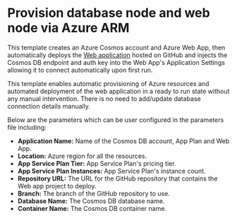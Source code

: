 # Provision database node and web node via Azure ARM

This template creates an Azure Cosmos account and Azure Web App, then automatically deploys the [Web application](https://github.com/ramamurthyk/web-app) hosted on GitHub and injects the Cosmos DB endpoint and auth key into the Web App's Application Settings allowing it to connect automatically upon first run.

This template enables automatic provisioning of Azure resources and automated deployment of the web application in a ready to run state without any manual intervention. There is no need to add/update database connection details manually.

Below are the parameters which can be user configured in the parameters file including:

- **Application Name:** Name of the Cosmos DB account, App Plan and Web App.
- **Location:** Azure region for all the resources.
- **App Service Plan Tier:** App Service Plan's pricing tier.
- **App Service Plan Instances:** App Service Plan's instance count.
- **Repository URL:** The URL for the GitHub repository that contains the Web app project to deploy.
- **Branch:** The branch of the GitHub repository to use.
- **Database Name:** The Cosmos DB database name.
- **Container Name:** The Cosmos DB container name.
